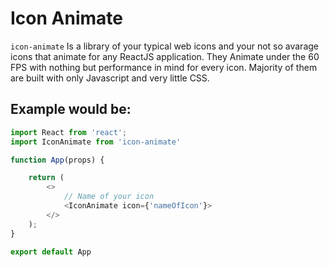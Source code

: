 # Icon Animate
`icon-animate` Is a library of your typical web icons and your not so avarage icons that animate for any ReactJS application. They Animate under the 60 FPS with
nothing but performance in mind for every icon. Majority of them are built with only Javascript and very little CSS. 

## Example would be:

```js
import React from 'react';
import IconAnimate from 'icon-animate'

function App(props) {

    return (
        <>   
            // Name of your icon
            <IconAnimate icon={'nameOfIcon'}>
        </>
    );
}

export default App

```
